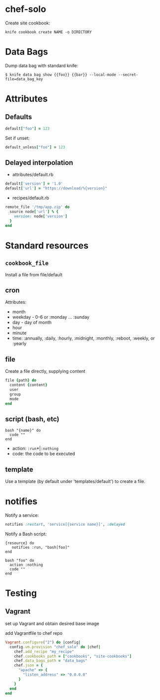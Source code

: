 # chef-solo

Create site cookbook:

```shell
knife cookbook create NAME -o DIRECTORY
```

# Data Bags

Dump data bag with standard knife:

```
$ knife data bag show {{foo}} {{bar}} --local-mode --secret-file=data_bag_key
```

# Attributes

## Defaults

```ruby
default["foo"] = 123
```

Set if unset:

```ruby
default_unless["foo"] = 123
```

## Delayed interpolation

* attributes/default.rb

```ruby
default['version'] = '1.0'
default['url'] = "https://download/%{version}"
```

* recipes/default.rb

```ruby
remote_file '/tmp/app.zip' do
  source node['url'] % {
    version: node['version']
  }
end
```

# Standard resources

## `cookbook_file`

Install a file from file/default

## cron

Attributes:
* month
* weekday - 0-6 or :monday ... :sunday
* day - day of month
* hour
* minute
* time: :annually, :daily, :hourly, :midnight, :monthly, :reboot, :weekly, or :yearly

## file

Create a file directly, supplying content

```ruby
file {path} do
  content {content}
  user
  group
  mode
end
```

## script (bash, etc)

```
bash "{name}" do
  code ""
end
```

* action: `:run`*|`:nothing`
* code: the code to be executed

## template

Use a template (by default under 'templates/default') to create a file.

# notifies

Notify a service:

```ruby
notifies :restart, 'service[{service name}]', :delayed
```

Notify a Bash script:

```
{resource} do
   notifies :run, "bash[foo]"
end

bash "foo" do
  action :nothing
  code ""
end
```

# Testing

## Vagrant

set up Vagrant and obtain desired base image

add Vagrantfile to chef repo

```ruby
Vagrant.configure("2") do |config|
  config.vm.provision "chef_solo" do |chef|
    chef.add_recipe "my_recipe"
    chef.cookbooks_path = ["cookbooks", "site-cookbooks"]
    chef.data_bags_path = "data_bags"
    chef.json = {
      "apache" => {
        "listen_address" => "0.0.0.0"
      }
    }
  end
end
```
